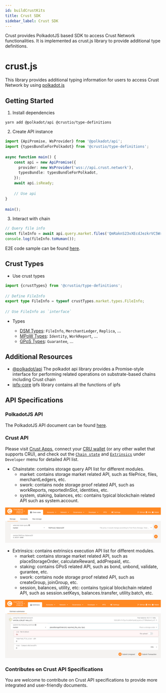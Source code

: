 ```yaml
---
id: buildCrustKits
title: Crust SDK
sidebar_label: Crust SDK
---
```


Crust provides PolkadotJS based SDK to access Crust Network functionalities. It is implemented as crust.js library to provide additional type definitions.

# crust.js

This library provides additional typing information for users to access Crust Network by using [polkadot.js](https://github.com/polkadot-js/api)

## Getting Started

1. Install dependencies

```shell
yarn add @polkadot/api @crustio/type-definitions
```

2. Create API instance

```ts
import {ApiPromise, WsProvider} from '@polkadot/api';
import {typesBundleForPolkadot} from '@crustio/type-definitions';

async function main() {
    const api = new ApiPromise({
      provider: new WsProvider('wss://api.crust.network'),
      typesBundle: typesBundleForPolkadot,
    });
    await api.isReady;

    // Use api
}

main();
```

3. Interact with chain

```ts
// Query file info
const fileInfo = await api.query.market.files('QmRaknS23vXEcdJezkrVC5WrApQNUkUDdTpbRdvh5fuJHc');
console.log(fileInfo.toHuman());
```

E2E code sample can be found [here](build-developer-guidance.md).

## Crust Types

- Use crust types

```ts
import {crustTypes} from '@crustio/type-definitions';

// Define FileInfo
export type FileInfo = typeof crustTypes.market.types.FileInfo;

// Use FileInfo as `interface`
```

- Types

  - [DSM Types](https://github.com/crustio/crust.js/blob/main/src/market.ts): `FileInfo`, `MerchantLedger`, `Replica`, ...
  - [MPoW Types](https://github.com/crustio/crust.js/blob/main/src/swork.ts): `Identity`, `WorkReport`, ...
  - [GPoS Types](https://github.com/crustio/crust.js/blob/main/src/staking.ts): `Guarantee`, ...


## Additional Resources

- [@polkadot/api](https://github.com/polkadot-js/api) The polkadot api library provides a Promise-style interface for performing related operations on substrate-based chains including Crust chain
- [ipfs-core](https://github.com/ipfs/js-ipfs) ipfs library contains all the functions of ipfs

  
## API Specifications

### PolkadotJS API 

The PolkadotJS API document can be found [here](https://polkadot.js.org/docs/api).

### Crust API

Please visit [Crust Apps](https://apps.crust.network/), connect your [CRU wallet](crustWallet.md) (or any other wallet that supports CRU), and check out the [`Chain state`](https://apps.crust.network/#/chainstate) and [`Extrinsics`](https://apps.crust.network/#/extrinsics) under `Developer` menu for detailed API list.

- Chainstate: contains storage query API list for different modules. 
  - market: contains storage market related API, such as filePrice, files, merchantLedgers, etc.
  - swork: contains node storage proof related API, such as workReports, reportedInSlot, identities, etc.
  - system, staking, balances, etc: contains typical blockchain related API such as system.account.

![api-chainstate](assets/build/api-fileprice.png)
  
- Extrinsics: contains extrinsics execution API list for different modules.
  - market: contains storage market related API, such as placeStorageOrder, calculateReward, addPrepaid, etc.
  - staking: contains GPoS related API, such as bond, unbond, validate, gurantee, etc.
  - swork: contains node storage proof related API, such as createGroup, joinGroup, etc.
  - session, balances, utility, etc: contains typical blockchain related API, such as session.setKeys, balances.transfer, utility.batch, etc.

![api-placeorder](assets/build/api-placestorageorder.png)


### Contributes on Crust API Specifications

You are welcome to contribute on Crust API specifications to provide more integrated and user-friendly documents.


